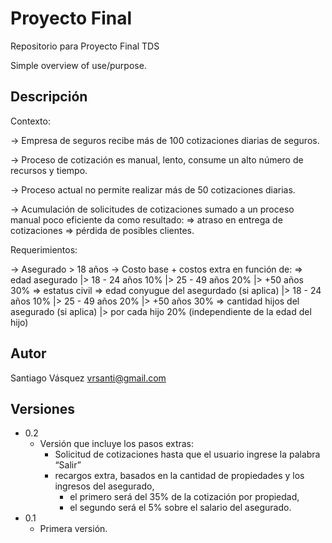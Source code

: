 # Proyecto Final
Repositorio para Proyecto Final TDS 

Simple overview of use/purpose.

## Descripción

Contexto:

-> Empresa de seguros recibe más de 100 cotizaciones diarias de seguros.

-> Proceso de cotización es manual, lento, consume un alto número de recursos y tiempo.

-> Proceso actual no permite realizar más de 50 cotizaciones diarias.

-> Acumulación de solicitudes de cotizaciones sumado a un proceso manual poco eficiente da como resultado:
	=> atraso en entrega de cotizaciones
	=> pérdida de posibles clientes.

Requerimientos:

-> Asegurado > 18 años
-> Costo base + costos extra en función de:
	=> edad asegurado
		|> 18 - 24 años 10%
		|> 25 - 49 años 20%
		|> +50 años 30%
	=> estatus civil
	=> edad conyugue del asegurdado (si aplica)
		|> 18 - 24 años 10%
		|> 25 - 49 años 20%
		|> +50 años 30%
	=> cantidad hijos del asegurado (si aplica)
		|> por cada hijo 20% (independiente de la edad del hijo)

## Autor

Santiago Vásquez
vrsanti@gmail.com

## Versiones

* 0.2
    * Versión que incluye los pasos extras:
      - Solicitud de cotizaciones hasta que el usuario ingrese la palabra “Salir”
      - recargos extra, basados en la cantidad de propiedades y los ingresos del asegurado,
          - el primero será del 35% de la cotización por propiedad,
          - el segundo será el 5% sobre el salario del asegurado.
* 0.1
    * Primera versión.
